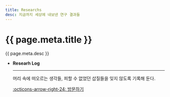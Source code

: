 ```yaml
---
title: Researchs
desc: 지금까지 세상에 내보낸 연구 결과들
---
```


# {{ page.meta.title }}

{{ page.meta.desc }}

<div class="grid cards" markdown>

- __Researh Log__

    ---

    머리 속에 떠오르는 생각들, 피할 수 없었던 삽질들을 잊지 않도록 기록해 둔다.

    [:octicons-arrow-right-24: 방문하기](https://pinedance.github.io/blog/)

</div>

